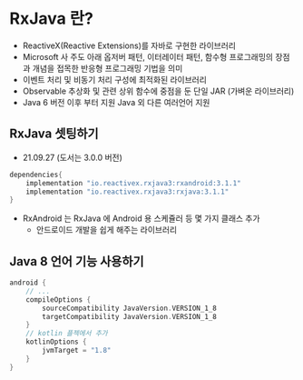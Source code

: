 # RxJava 란?

- ReactiveX(Reactive Extensions)를 자바로 구현한 라이브러리
- Microsoft 사 주도 아래 옵저버 패턴, 이터레이터 패턴, 함수형 프로그래밍의 장점과 개념을 접목한 반응형 프로그래밍 기법을 의미
- 이벤트 처리 및 비동기 처리 구성에 최적화된 라이브러리
- Observable 추상화 및 관련 상위 함수에 중점을 둔 단일 JAR (가벼운 라이브러리)
- Java 6 버전 이후 부터 지원 Java 외 다른 여러언어 지원

## RxJava 셋팅하기

- 21.09.27 (도서는 3.0.0 버전)
```groovy
dependencies{
    implementation "io.reactivex.rxjava3:rxandroid:3.1.1"
    implementation "io.reactivex.rxjava3:rxjava:3.1.1"
}
```

- RxAndroid 는 RxJava 에 Android 용  스케쥴러 등 몇 가지 클래스 추가
  - 안드로이드 개발을 쉽게 해주는 라이브러리

## Java 8 언어 기능 사용하기

```groovy
android {
    // ...
    compileOptions {
        sourceCompatibility JavaVersion.VERSION_1_8
        targetCompatibility JavaVersion.VERSION_1_8
    }
    // kotlin 플젝에서 추가
    kotlinOptions {
        jvmTarget = "1.8"
    }
}
```